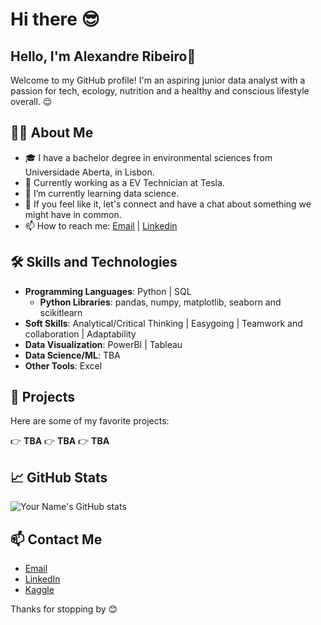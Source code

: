 # Hi there 😎

## Hello, I'm Alexandre Ribeiro👋

Welcome to my GitHub profile! 
I'm an aspiring junior data analyst with a passion for tech, ecology, nutrition and a healthy and conscious lifestyle overall. 😌

## 🧑‍💻 About Me

- 🎓 I have a bachelor degree in environmental sciences from Universidade Aberta, in Lisbon.
- 💼 Currently working as a EV Technician at Tesla.
- 🌱 I’m currently learning data science.
- 💬 If you feel like it, let's connect and have a chat about something we might have in common.
- 📫 How to reach me: [Email](alexandre.ribros95@gmail.com) | [Linkedin](https://www.linkedin.com/in/alexandre-ribeiro-264445279/)

## 🛠️ Skills and Technologies

- **Programming Languages**: Python | SQL
  - **Python Libraries**: pandas, numpy, matplotlib, seaborn and scikitlearn
- **Soft Skills**: Analytical/Critical Thinking | Easygoing | Teamwork and collaboration | Adaptability 
- **Data Visualization**: PowerBI | Tableau
- **Data Science/ML**: TBA
- **Other Tools**: Excel

## 🌟 Projects

Here are some of my favorite projects:

👉 **TBA**
👉 **TBA**
👉 **TBA**

## 📈 GitHub Stats

![Your Name's GitHub stats](https://github-readme-stats.vercel.app/api?username=YourGitHubUsername&show_icons=true&theme=radical)

## 📫 Contact Me

- [Email](alexandre.ribros95@gmail.com)
- [LinkedIn](https://www.linkedin.com/in/alexandre-ribeiro-264445279/)
- [Kaggle](https://www.kaggle.com/alexrribeiro)

Thanks for stopping by 😊
<!--
**h4Sh1G/h4Sh1G** is a ✨ _special_ ✨ repository because its `README.md` (this file) appears on your GitHub profile.

Here are some ideas to get you started:

- 🔭 I’m currently working on ...
- 🌱 I’m currently learning ...
- 👯 I’m looking to collaborate on ...
- 🤔 I’m looking for help with ...
- 💬 Ask me about ...
- 📫 How to reach me: ...
- 😄 Pronouns: ...
- ⚡ Fun fact: ...
-->

